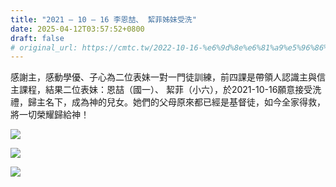 ```yaml
---
title: "2021 – 10 – 16 李恩喆、 絜菲姊妹受洗"
date: 2025-04-12T03:57:52+0800
draft: false
# original_url: https://cmtc.tw/2022-10-16-%e6%9d%8e%e6%81%a9%e5%96%86%e3%80%81-%e7%b5%9c%e8%8f%b2%e5%a7%8a%e5%a6%b9%e5%8f%97%e6%b4%97
---
```



感謝主，感動學優、子心為二位表妹一對一門徒訓練，前四課是帶領人認識主與信主課程，結果二位表妹：恩喆（國一）、 絜菲（小六），於2021-10-16願意接受洗禮，歸主名下，成為神的兒女。她們的父母原來都已經是基督徒，如今全家得救，將一切榮耀歸給神！

![](/images/恩喆絜菲受洗1.jpg)

![](/images/恩喆絜菲受洗2.jpg)

![](/images/恩喆絜菲受洗3.jpg)